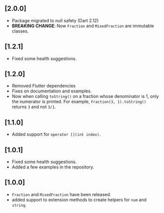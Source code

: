 ## [2.0.0]

 - Package migrated to null safety (Dart 2.12)
 - **BREAKING CHANGE**: Now `Fraction` and `MixedFraction` are immutable classes.

## [1.2.1]

 - Fixed some health suggestions.

## [1.2.0]

 - Removed Flutter dependencies
 - Fixes on documentation and examples.
 - Now when calling `toString()` on a fraction whose denominator is 1, only the numerator is printed.
   For example, `Fraction(3, 1).toString()` returns `3` and not `3/1`.

## [1.1.0]

 - Added support for `operator [](int index)`.

## [1.0.1]

 - Fixed some health suggestions.
 - Added a few examples in the repository.

## [1.0.0]

 - `Fraction` and `MixedFraction` have been released.
 - added support to extension methods to create helpers for `num` and `string`.